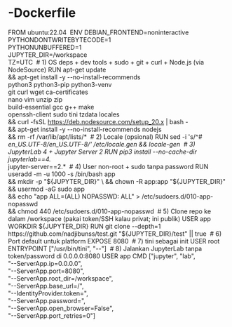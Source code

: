 # -Dockerfile
FROM ubuntu:22.04
‎
‎ENV DEBIAN_FRONTEND=noninteractive \
‎    PYTHONDONTWRITEBYTECODE=1 \
‎    PYTHONUNBUFFERED=1 \
‎    JUPYTER_DIR=/workspace \
‎    TZ=UTC
‎
‎# 1) OS deps + dev tools + sudo + git + curl + Node.js (via NodeSource)
‎RUN apt-get update \
‎ && apt-get install -y --no-install-recommends \
‎    python3 python3-pip python3-venv \
‎    git curl wget ca-certificates \
‎    nano vim unzip zip \
‎    build-essential gcc g++ make \
‎    openssh-client sudo tini tzdata locales \
‎ && curl -fsSL https://deb.nodesource.com/setup_20.x | bash - \
‎ && apt-get install -y --no-install-recommends nodejs \
‎ && rm -rf /var/lib/apt/lists/*
‎
‎# 2) Locale (opsional)
‎RUN sed -i 's/^# *en_US.UTF-8/en_US.UTF-8/' /etc/locale.gen && locale-gen
‎
‎# 3) JupyterLab 4 + Jupyter Server 2
‎RUN pip3 install --no-cache-dir \
‎    jupyterlab==4.* \
‎    jupyter-server==2.*
‎
‎# 4) User non-root + sudo tanpa password
‎RUN useradd -m -u 1000 -s /bin/bash app \
‎ && mkdir -p "${JUPYTER_DIR}" \
‎ && chown -R app:app "${JUPYTER_DIR}" \
‎ && usermod -aG sudo app \
‎ && echo "app ALL=(ALL) NOPASSWD: ALL" > /etc/sudoers.d/010-app-nopasswd \
‎ && chmod 440 /etc/sudoers.d/010-app-nopasswd
‎
‎# 5) Clone repo ke dalam /workspace (pakai token/SSH kalau privat; ini publik)
‎USER app
‎WORKDIR ${JUPYTER_DIR}
‎RUN git clone --depth=1 https://github.com/nadjibunss/test.git "${JUPYTER_DIR}/test" || true
‎
‎# 6) Port default untuk platform
‎EXPOSE 8080
‎
‎# 7) tini sebagai init
‎USER root
‎ENTRYPOINT ["/usr/bin/tini", "--"]
‎
‎# 8) Jalankan JupyterLab tanpa token/password di 0.0.0.0:8080
‎USER app
‎CMD ["jupyter", "lab", \
‎     "--ServerApp.ip=0.0.0.0", \
‎     "--ServerApp.port=8080", \
‎     "--ServerApp.root_dir=/workspace", \
‎     "--ServerApp.base_url=/", \
‎     "--IdentityProvider.token=", \
‎     "--ServerApp.password=", \
‎     "--ServerApp.open_browser=False", \
‎     "--ServerApp.port_retries=0"]
